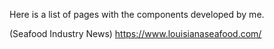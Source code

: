 
Here is a list of pages with the components developed by me.

(Seafood Industry News)
https://www.louisianaseafood.com/


